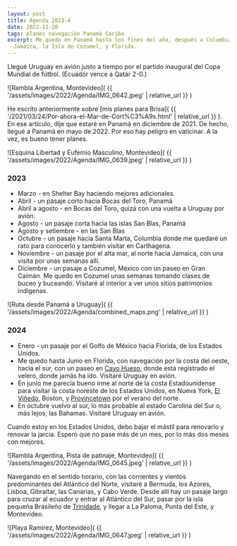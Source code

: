 ```yaml
---
layout: post
title: Agenda 2023-4
date: 2022-11-20
tags: planes navegación Panamá Caribe
excerpt: Me quedo en Panamá hasta los fines del año, después a Columbia,
  Jamaica, la Isla de Cozumel, y Florida.
---
```


Llegué Uruguay en avión justo a tiempo por el partido inaugural del
Copa Mundial de fútbol. (Ecuadór vence a Qatár 2-0.)

![Rambla Argentina, Montevideo](
  {{ '/assets/images/2022/Agenda/IMG_0642.jpeg' | relative_url }}
)

He escrito anteriormente sobre [mis planes para Brisa](
  {{ '/2021/03/24/Por-ahora-el-Mar-de-Cort%C3%A9s.html' | relative_url }}
). En ese artículo, dije que estaré en Panamá en diciembre de 2021. De hecho,
llegué a Panamá en mayo de 2022.
Por eso hay peligro en vaticinar.
A la vez, es bueno tener planes.

![Esquina Libertad y Eufemio Masculino, Montevideo](
  {{ '/assets/images/2022/Agenda/IMG_0639.jpeg' | relative_url }}
)

### 2023
- Marzo - en Shelter Bay haciendo mejores adicionales.
- Abril - un pasaje corto hacia Bocas del Toro, Panamá
- Abril a agosto - en Bocas del Toro, quizá con una vuelta a Uruguay por avión.
- Agosto - un pasaje corta hacia las islas San Blas, Panamá
- Agosto y setiembre - en las San Blas
- Octubre - un pasaje hacia Santa Marta, Columbia donde me quedaré un rato para
  conocerlo y también visitar en Carthagena.
- Noviembre - un pasaje por el alta mar, al norte hacia Jamaica, con una visita
  por unas semanas allí.
- Diciembre - un pasaje a Cozumel, México con un paseo en Gran Caimán.
  Me quedo en Cozumel unas semanas tomando clases de buceo y buceando.
  Visitaré al interior a ver unos sitios patrimonios indígenas.

![Ruta desde Panamá a Uruguay](
  {{ '/assets/images/2022/Agenda/combined_maps.png' | relative_url }}
)

### 2024
- Enero - un pasaje por el Golfo de México hacia Florida, de los Estados Unidos.
- Me quedo hasta Junio en Florida, con navegación por la costa del oeste, hacia
  el sur, con un paseo en [Cayo Hueso][hueso], donde está registrado el velero,
  donde jamás ha ido.  Visitaré Uruguay en avión.
- En junio me parecía bueno irme al norte de la costa Estadounidense para
  visitar la costa noreste de los Estados Unidos, en Nueva York,
  [El Viñedo][mv], Boston, y [Provincetown][ptown] por el verano del norte.
- En octubre vuelvo al sur, lo más probable al estado Carolina del Sur
  o, más lejos, las Bahamas. Visitaré Uruguay en avión.

Cuando estoy en los Estados Unidos, debo bajar el mástil para renovarlo y
renovar la jarcia. Espero que no pase más de un mes, por lo más dos meses
con mejores.

![Rambla Argentina, Pista de patinaje, Montevideo](
  {{ '/assets/images/2022/Agenda/IMG_0645.jpeg' | relative_url }}
)

Navegando en el sentido horario, con las corrientes y vientos predominantes del
Atlántico del Norte, visitaré a Bermuda, los Azores, Lisboa, Gibraltar, las
Canarias, y Cabo Verde. Desde allí hay un
pasaje largo para cruzar al ecuador y entrar al Atlántico del Sur,
pasar por la isla pequeña Brasileño de [Trinidade][trin], y llegar a
La Paloma, Punta del Este, y Montevideo.

![Playa Ramirez, Montevideo](
  {{ '/assets/images/2022/Agenda/IMG_0647.jpeg' | relative_url }}
)

[mv]: https://es.wikipedia.org/wiki/Martha%27s_Vineyard
[hueso]: https://es.wikipedia.org/wiki/Cayo_Hueso
[trin]: https://es.wikipedia.org/wiki/Isla_de_Trinidad_(Brasil)
[ptown]: https://es.wikipedia.org/wiki/Provincetown
[conecta]: mailto:navegante@brisa.uy?Subject=Pasajes
